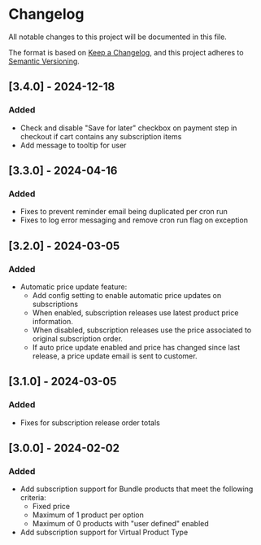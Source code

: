# Changelog
All notable changes to this project will be documented in this file.

The format is based on [Keep a Changelog](https://keepachangelog.com/en/1.0.0/),
and this project adheres to [Semantic Versioning](https://semver.org/spec/v2.0.0.html).

## [3.4.0] - 2024-12-18
### Added
- Check and disable "Save for later" checkbox on payment step in checkout if cart contains any subscription items 
- Add message to tooltip for user

## [3.3.0] - 2024-04-16
### Added
- Fixes to prevent reminder email being duplicated per cron run
- Fixes to log error messaging and remove cron run flag on exception

## [3.2.0] - 2024-03-05
### Added
- Automatic price update feature:
  - Add config setting to enable automatic price updates on subscriptions
  - When enabled, subscription releases use latest product price information.
  - When disabled, subscription releases use the price associated to original subscription order.
  - If auto price update enabled and price has changed since last release, a price update email is sent to customer.

## [3.1.0] - 2024-03-05
### Added
- Fixes for subscription release order totals

## [3.0.0] - 2024-02-02
### Added
- Add subscription support for Bundle products that meet the following criteria:
  - Fixed price
  - Maximum of 1 product per option
  - Maximum of 0 products with "user defined" enabled
- Add subscription support for Virtual Product Type
